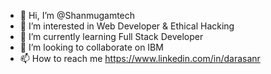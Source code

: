 - 👋 Hi, I’m @Shanmugamtech
- 👀 I’m interested in Web Developer & Ethical Hacking
- 🌱 I’m currently learning Full Stack Developer
- 💞️ I’m looking to collaborate on IBM
- 📫 How to reach me https://www.linkedin.com/in/darasanr

<!--
Shanmugamtech/Shanmugamtech is a ✨ special ✨ repository because its `README.md` (this file) appears on your GitHub profile.
You can click the Preview link to take a look at your changes.
--->
